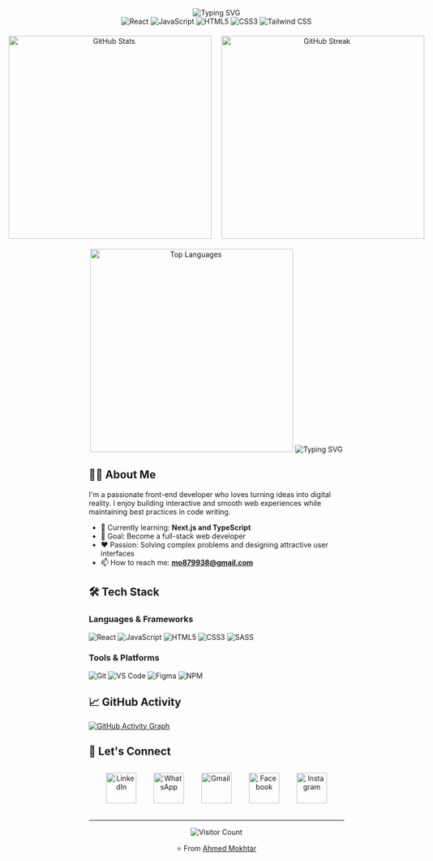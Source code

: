 <div align="center">
  
  <!-- Header with custom typing animation -->
  <img src="https://readme-typing-svg.herokuapp.com?font=Fira+Code&size=35&pause=1000&color=28A9E0&center=true&vCenter=true&width=500&lines=Ahmed+Mokhtar;Front-End+Developer" alt="Typing SVG" />
  
  <!-- Skills badges -->
  <div>
    <img src="https://img.shields.io/badge/React-20232A?style=for-the-badge&logo=react&logoColor=61DAFB" alt="React" />
    <img src="https://img.shields.io/badge/JavaScript-F7DF1E?style=for-the-badge&logo=javascript&logoColor=black" alt="JavaScript" />
    <img src="https://img.shields.io/badge/HTML5-E34F26?style=for-the-badge&logo=html5&logoColor=white" alt="HTML5" />
    <img src="https://img.shields.io/badge/CSS3-1572B6?style=for-the-badge&logo=css3&logoColor=white" alt="CSS3" />
    <img src="https://img.shields.io/badge/Tailwind_CSS-38B2AC?style=for-the-badge&logo=tailwind-css&logoColor=white" alt="Tailwind CSS" />
  </div>
  
  <!-- Custom GitHub statistics -->
  <div style="display: flex; justify-content: center; gap: 20px; margin: 20px 0;">
    <div style="text-align: center;">
      <img src="https://github-readme-stats.vercel.app/api?username=ahmedmokhtar&show_icons=true&theme=algolia&hide_border=true&bg_color=0D1117&title_color=28A9E0&text_color=FFFFFF&icon_color=28A9E0" alt="GitHub Stats" width="400" />
    </div>
    <div style="text-align: center;">
      <img src="https://github-readme-streak-stats.herokuapp.com/?user=ahmedmokhtar&theme=algolia&hide_border=true&background=0D1117&stroke=28A9E0&ring=28A9E0&fire=28A9E0&currStreakNum=FFFFFF&sideNums=28A9E0&currStreakLabel=28A9E0&sideLabels=28A9E0&dates=FFFFFF" alt="GitHub Streak" width="400" />
    </div>
  </div>
  
  <!-- Most used languages -->
  <img src="https://github-readme-stats.vercel.app/api/top-langs/?username=ahmedmokhtar&layout=compact&theme=algolia&hide_border=true&bg_color=0D1117&title_color=28A9E0&text_color=FFFFFF" alt="Top Languages" width="400" />
  
  <!-- Animated line -->
  <img src="https://readme-typing-svg.herokuapp.com?font=Fira+Code&size=22&pause=1000&color=28A9E0&center=true&vCenter=true&width=500&lines=Passionate+Front-End+Developer;Creating+Elegant+Web+Solutions;Always+Learning+New+Technologies" alt="Typing SVG" />
</div>

## 👨‍💻 About Me

I'm a passionate front-end developer who loves turning ideas into digital reality. I enjoy building interactive and smooth web experiences while maintaining best practices in code writing.

- 🌱 Currently learning: **Next.js and TypeScript**
- 🎯 Goal: Become a full-stack web developer
- ❤️ Passion: Solving complex problems and designing attractive user interfaces
- 📫 How to reach me: **mo879938@gmail.com**

## 🛠️ Tech Stack

### Languages & Frameworks
![React](https://img.shields.io/badge/React-20232A?style=flat-square&logo=react&logoColor=61DAFB)
![JavaScript](https://img.shields.io/badge/JavaScript-F7DF1E?style=flat-square&logo=javascript&logoColor=black)
![HTML5](https://img.shields.io/badge/HTML5-E34F26?style=flat-square&logo=html5&logoColor=white)
![CSS3](https://img.shields.io/badge/CSS3-1572B6?style=flat-square&logo=css3&logoColor=white)
![SASS](https://img.shields.io/badge/SASS-hotpink?style=flat-square&logo=SASS&logoColor=white)

### Tools & Platforms
![Git](https://img.shields.io/badge/Git-F05032?style=flat-square&logo=git&logoColor=white)
![VS Code](https://img.shields.io/badge/VS_Code-007ACC?style=flat-square&logo=visual-studio-code&logoColor=white)
![Figma](https://img.shields.io/badge/Figma-F24E1E?style=flat-square&logo=figma&logoColor=white)
![NPM](https://img.shields.io/badge/NPM-CB3837?style=flat-square&logo=npm&logoColor=white)

## 📈 GitHub Activity

[![GitHub Activity Graph](https://github-readme-activity-graph.vercel.app/graph?username=ahmedmokhtar&custom_title=Ahmed's%20Coding%20Activity&theme=chartreuse-dark&hide_border=true&bg_color=0D1117&color=28A9E0&line=28A9E0&point=FFD700&area=true&area_color=1F6FEB)](https://github.com/ashutosh00710/github-readme-activity-graph)


## 🤝 Let's Connect

<div align="center" style="margin: 30px 0;">
  <!-- Large custom social media icons -->
  <a href="https://www.linkedin.com/in/ahmed-mokhtar-a23a10372" target="_blank" style="margin: 0 15px; text-decoration: none;">
    <img src="https://cdn-icons-png.flaticon.com/512/174/174857.png" alt="LinkedIn" width="60" height="60" />
  </a>
  <a href="https://wa.me/201096790839" target="_blank" style="margin: 0 15px; text-decoration: none;">
    <img src="https://cdn-icons-png.flaticon.com/512/220/220236.png" alt="WhatsApp" width="60" height="60" />
  </a>
  <a href="mailto:mo879938@gmail.com" target="_blank" style="margin: 0 15px; text-decoration: none;">
    <img src="https://cdn-icons-png.flaticon.com/512/732/732200.png" alt="Gmail" width="60" height="60" />
  </a>
  <a href="[https://facebook.com/YOUR_FACEBOOK](https://www.facebook.com/share/1GZmgpbeRE/)" target="_blank" style="margin: 0 15px; text-decoration: none;">
    <img src="https://cdn-icons-png.flaticon.com/512/124/124010.png" alt="Facebook" width="60" height="60" />
  </a>
  <a href="[https://instagram.com/YOUR_INSTAGRAM](https://www.instagram.com/ahmed404mo?igsh=eGdnaXplaThrODg5)" target="_blank" style="margin: 0 15px; text-decoration: none;">
    <img src="https://cdn-icons-png.flaticon.com/512/2111/2111463.png" alt="Instagram" width="60" height="60" />
  </a>
</div>


---

<div align="center">
  
  ![Visitor Count](https://komarev.com/ghpvc/?username=ahmedmokhtar&style=flat-square&color=28A9E0)
  
  ⭐️ From [Ahmed Mokhtar](https://github.com/ahmedmokhtar)
</div>
